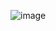 

![image](https://github.com/luiscoco/HTML-and-CSS-basics/assets/32194879/c80cb7e6-f7bc-4e3e-91cc-86909f836191)

